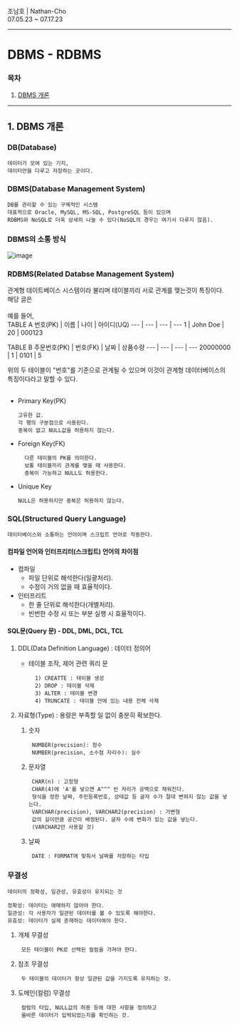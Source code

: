 조남호 | Nathan-Cho<br>
07.05.23 ~ 07.17.23

***
# DBMS - RDBMS

### 목차
1. [DBMS 개론](#1-DBMS-개론)

***
## 1. DBMS 개론
### DB(Database)
    데이터가 모여 있는 기지,
    데이터만을 다루고 저장하는 곳이다.

### DBMS(Database Management System)
    DB를 관리할 수 있는 구체적인 시스템
    대표적으로 Oracle, MySQL, MS-SQL, PostgreSQL 등이 있으며
    RDBMS와 NoSQL로 더욱 상세히 나눌 수 있다(NoSQL의 경우는 여기서 다루지 않음).

### DBMS의 소통 방식
![image](https://github.com/DevNathan/study_DBMS/assets/142222091/43d8e6bb-c965-425d-9839-4386a83b5506)

### RDBMS(Related Databse Management System)
관계형 데이트베이스 시스템이라 불리며 테이블끼리 서로 관계를 맺는것이 특징이다.<br>
해당 글은
<br><br>
예를 들어,<br>
TABLE A
번호(PK) | 이름 | 나이 | 아이디(UQ)
--- | --- | --- | ---
1 | John Doe | 20 | 000123
<br>

TABLE B
주문번호(PK) | 번호(FK) | 날짜 | 상품수량
--- | --- | --- | ---
20000000 | 1 | 0101 | 5

위의 두 테이블이 "번호"를 기준으로 관계될 수 있으며 이것이 관계형 데이터베이스의 특징이다라고 말할 수 있다.
<br><br>
- Primary Key(PK)

      고유한 값.
      각 행의 구분점으로 사용된다.
      중복이 없고 NULL값을 허용하지 않는다.
- Foreign Key(FK)

		다른 테이블의 PK를 의미한다.
		보통 테이블끼리 관계를 맺을 때 사용한다.
		중복이 가능하고 NULL도 허용한다.
- Unique Key

      NULL은 허용하지만 중복은 허용하지 않는다.

### SQL(Structured Query Language)
	데이터베이스와 소통하는 언어이며 스크립트 언어로 작동한다.
#### 컴파일 언어와 인터프리터(스크립트) 언어의 차이점
- 컴파일
	- 파일 단위로 해석한다(일괄처리).
 	- 수정이 거의 없을 때 효율적이다.
- 인터프리트
	- 한 줄 단위로 해석한다(개별처리).
 	-  빈번한 수정 시 또는 부분 실행 시 효율적이다.
 
#### SQL문(Query 문) - DDL, DML, DCL, TCL
1. DDL(Data Definition Language) : 데이터 정의어
	- 테이블 조작, 제어 관련 쿼리 문

			1) CREATTE : 테이블 생성
			2) DROP : 테이블 삭제
			3) ALTER : 테이블 변경
			4) TRUNCATE : 테이블 안에 있는 내용 전체 삭제

2. 자료형(Type) : 용량은 부족할 일 없이 충분히 확보한다.
	1) 숫자

			NUMBER(precision): 정수
			NUMBER(precision, 소수점 자리수): 실수
	2) 문자열
  
			CHAR(n) : 고정형
			CHAR(4)에 'A'를 넣으면 A^^^ 빈 자리가 공백으로 채워진다.
			형식을 정한 날짜, 주민등록번호, 상태값 등 글자 수가 절대 변하지 않는 값을 넣는다.
			VARCHAR(precision), VARCHAR2(precision) : 가변형
			값의 길이만큼 공간이 배정된다. 글자 수에 변화가 있는 값을 넣는다.
			(VARCHAR2만 사용할 것)
	3) 날짜

  			DATE : FORMAT에 맞춰서 날짜를 저장하는 타입

### 무결성
	데이터의 정확성, 일관성, 유효성이 유지되는 것

  	정확성: 데이터는 애매하지 않아야 한다.
	일관성: 각 사용자가 일관된 데이터를 볼 수 있도록 해야한다.
	유효성: 데이터가 실제 존재하는 데이터여야 한다.

1. 개체 무결성

		모든 테이블이 PK로 선택된 컬럼을 가져야 한다.
2. 참조 무결성

		두 테이블의 데이터가 항상 일관된 값을 가지도록 유지하는 것.
3. 도메인(컬럼) 무결성

		컬럼의 타입, NULL값의 허용 등에 대한 사항을 정의하고
		올바른 데이터가 입력되었는지를 확인하는 것.
